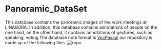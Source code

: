 # Panoramic_DataSet
This database contains the panoramic images of the work meetings at LINAGORA.
In addition, this database contains annotations of people on the one hand, on the other hand, it contains annotations of gestures, such as speaking, voting.The database note format is [VocPascal](https://medium.com/towards-artificial-intelligence/understanding-coco-and-pascal-voc-annotations-for-object-detection-bb8ffbbb36e3)
our repository is made up of the following files:
![repo](https://photos.google.com/u/5/photo/AF1QipNSwKUcFY8QwvGVxvmeCllCdl-AC9WZ8oYGkKiy) 
